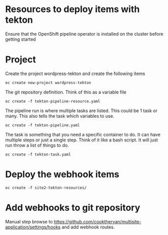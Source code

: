# Resources to deploy items with tekton
Ensure that the OpenShift pipeline operator is installed on the cluster before getting started

# Project
Create the project wordpress-tekton and create the following items
```
oc create new-project wordpress-tekton
```

The git repository definition. Think of this as a variable file
```
oc create -f tekton-pipeline-resource.yaml 
```

The pipeline run is where multiple tasks are listed. This could be 1 task or many. This also tells the task which variables to use.
```
oc create -f tekton-pipeline.yaml
```

The task is something that you need a specific container to do. It can have multiple steps or just a single step. Think of it like a bash script. It will just run throw a list of things to do.
```
oc create -f tekton-task.yaml
```

# Deploy the webhook items
```
oc create -f site2-tekton-resources/
```
# Add webhooks to git repository
Manual step browse to https://github.com/cooktheryan/multisite-application/settings/hooks and add webhook routes.

